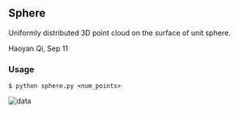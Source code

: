 ## Sphere
Uniformly distributed 3D point cloud on the surface of unit sphere.

Haoyan Qi, Sep 11

### Usage

```
$ python sphere.py <num_points>
```

![data](https://bitbucket.org/ChristopherIrving/deep-som-dome/raw/cd2ada371099cb3108e653b540e5ec710d47f5ed/datasets/sphere/sphere_2048.png)